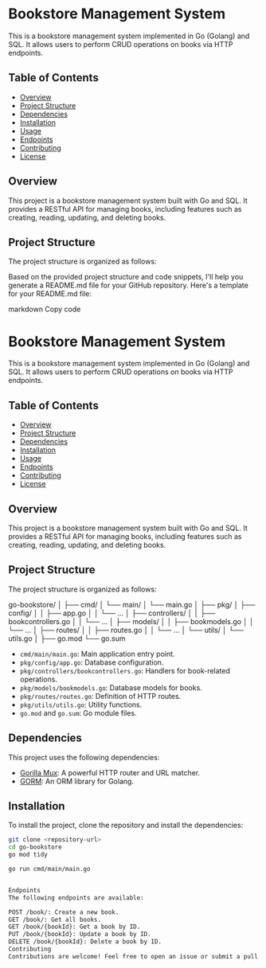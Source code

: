 # Bookstore Management System

This is a bookstore management system implemented in Go (Golang) and SQL. It allows users to perform CRUD operations on books via HTTP endpoints.

## Table of Contents
- [Overview](#overview)
- [Project Structure](#project-structure)
- [Dependencies](#dependencies)
- [Installation](#installation)
- [Usage](#usage)
- [Endpoints](#endpoints)
- [Contributing](#contributing)
- [License](#license)

## Overview

This project is a bookstore management system built with Go and SQL. It provides a RESTful API for managing books, including features such as creating, reading, updating, and deleting books.

## Project Structure

The project structure is organized as follows:

Based on the provided project structure and code snippets, I'll help you generate a README.md file for your GitHub repository. Here's a template for your README.md file:

markdown
Copy code
# Bookstore Management System

This is a bookstore management system implemented in Go (Golang) and SQL. It allows users to perform CRUD operations on books via HTTP endpoints.

## Table of Contents
- [Overview](#overview)
- [Project Structure](#project-structure)
- [Dependencies](#dependencies)
- [Installation](#installation)
- [Usage](#usage)
- [Endpoints](#endpoints)
- [Contributing](#contributing)
- [License](#license)

## Overview

This project is a bookstore management system built with Go and SQL. It provides a RESTful API for managing books, including features such as creating, reading, updating, and deleting books.

## Project Structure

The project structure is organized as follows:

go-bookstore/
│
├── cmd/
│   └── main/
│       └── main.go
│
├── pkg/
│   ├── config/
│   │   ├── app.go
│   │   └── ...
│   ├── controllers/
│   │   ├── bookcontrollers.go
│   │   └── ...
│   ├── models/
│   │   ├── bookmodels.go
│   │   └── ...
│   ├── routes/
│   │   ├── routes.go
│   │   └── ...
│   └── utils/
│       └── utils.go
│
├── go.mod
└── go.sum

- `cmd/main/main.go`: Main application entry point.
- `pkg/config/app.go`: Database configuration.
- `pkg/controllers/bookcontrollers.go`: Handlers for book-related operations.
- `pkg/models/bookmodels.go`: Database models for books.
- `pkg/routes/routes.go`: Definition of HTTP routes.
- `pkg/utils/utils.go`: Utility functions.
- `go.mod` and `go.sum`: Go module files.

## Dependencies

This project uses the following dependencies:

- [Gorilla Mux](https://github.com/gorilla/mux): A powerful HTTP router and URL matcher.
- [GORM](https://gorm.io/): An ORM library for Golang.

## Installation

To install the project, clone the repository and install the dependencies:

```bash
git clone <repository-url>
cd go-bookstore
go mod tidy

go run cmd/main/main.go


Endpoints
The following endpoints are available:

POST /book/: Create a new book.
GET /book/: Get all books.
GET /book/{bookId}: Get a book by ID.
PUT /book/{bookId}: Update a book by ID.
DELETE /book/{bookId}: Delete a book by ID.
Contributing
Contributions are welcome! Feel free to open an issue or submit a pull request.

